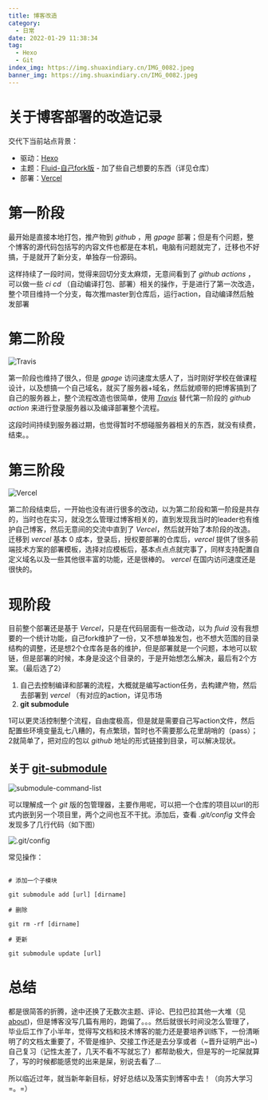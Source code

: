 ```yaml
---
title: 博客改造
category:
  - 日常
date: 2022-01-29 11:38:34
tag:
  - Hexo
  - Git
index_img: https://img.shuaxindiary.cn/IMG_0082.jpeg
banner_img: https://img.shuaxindiary.cn/IMG_0082.jpeg
---
```


# 关于博客部署的改造记录

交代下当前站点背景：
- 驱动：[Hexo](https://hexo.io/zh-cn/)
- 主题：[Fluid-自己fork版](https://github.com/SHUAXINDIARY/hexo-theme-fluid) - 加了些自己想要的东西（详见仓库）
- 部署：[Vercel](https://github.com/vercel/vercel)

# 第一阶段

最开始是直接本地打包，推产物到 *github* ，用 *gpage* 部署；但是有个问题，整个博客的源代码包括写的内容文件也都是在本机，电脑有问题就完了，迁移也不好搞，于是就开了新分支，单独存一份源码。

这样持续了一段时间，觉得来回切分支太麻烦，无意间看到了 *github actions* ，可以做一些 *ci cd* （自动编译打包、部署）相关的操作，于是进行了第一次改造，整个项目维持一个分支，每次推master到仓库后，运行action，自动编译然后触发部署

# 第二阶段

![Travis](https://img.shuaxindiary.cn/1643432438272.png)

第一阶段也维持了很久，但是 *gpage* 访问速度太感人了，当时刚好学校在做课程设计，以及想搞一个自己域名，就买了服务器+域名，然后就顺带的把博客搞到了自己的服务器上，整个流程改造也很简单，使用 *[Travis](https://www.travis-ci.org/)* 替代第一阶段的 *github action* 来进行登录服务器以及编译部署整个流程。

这段时间持续到服务器过期，也觉得暂时不想碰服务器相关的东西，就没有续费，结束。。

# 第三阶段

![Vercel](https://img.shuaxindiary.cn/1643432403907.png)

第二阶段结束后，一开始也没有进行很多的改动，以为第二阶段和第一阶段是共存的，当时也在实习，就没怎么管理过博客相关的，直到发现我当时的leader也有维护自己博客，然后无意间的交流中直到了 *Vercel*，然后就开始了本阶段的改造。
迁移到 *vercel* 基本 0 成本，登录后，授权要部署的仓库后，*vercel* 提供了很多前端技术方案的部署模板，选择对应模板后，基本点点点就完事了，同样支持配置自定义域名以及一些其他很丰富的功能，还是很棒的。 *vercel* 在国内访问速度还是很快的。

# 现阶段

目前整个部署还是基于 *Vercel*，只是在代码层面有一些改动，以为 *fluid* 没有我想要的一个统计功能，自己fork维护了一份，又不想单独发包，也不想大范围的目录结构的调整，还是想2个仓库各是各的维护，但是部署就是一个问题，本地可以软链，但是部署的时候，本身是没这个目录的，于是开始想怎么解决，最后有2个方案。（最后选了2）

1. 自己去控制编译和部署的流程，大概就是编写action任务，去构建产物，然后去部署到 *vercel* （有对应的action，详见市场
2. **git submodule**

1可以更灵活控制整个流程，自由度极高，但是就是需要自己写action文件，然后配置些环境变量乱七八糟的，有点繁琐，暂时也不需要那么花里胡哨的（pass）；2就简单了，把对应的包以 *github* 地址的形式链接到目录，可以解决现状。

## 关于 [git-submodule](https://git-scm.com/docs/gitsubmodules)

![submodule-command-list](https://img.shuaxindiary.cn/1643432338941.png)

可以理解成一个 *git* 版的包管理器，主要作用呢，可以把一个仓库的项目以url的形式内嵌到另一个项目里，两个之间也互不干扰。添加后，查看 *.git/config* 文件会发现多了几行代码（如下图）

![.git/config](https://img.shuaxindiary.cn/1643433168209.png)

常见操作：

```shell

# 添加一个子模块

git submodule add [url] [dirname]

# 删除

git rm -rf [dirname]

# 更新

git submodule update [url]

```

# 总结

都是很简答的折腾，途中还换了无数次主题、评论、巴拉巴拉其他一大堆（见[about](https://blog.shuaxindiary.cn/about/))，但是博客没写几篇有用的，跑偏了。。。然后就很长时间没怎么管理了，毕业后工作了小半年，觉得写文档和技术博客的能力还是要培养训练下，一份清晰明了的文档太重要了，不管是维护、交接工作还是去分享或者（~晋升证明产出~)自己复习（记性太差了，几天不看不写就忘了）都帮助极大，但是写的一坨屎就算了，写的时候都能感觉的出来是屎，别说去看了...

所以临近过年，就当新年新目标，好好总结以及落实到博客中去！（向苏大学习=。=）



